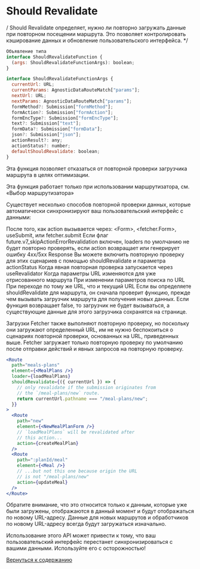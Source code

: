 # Should Revalidate

/ Should Revalidate определяет, нужно ли повторно загружать данные при повторном посещении маршрута. Это позволяет контролировать кэширование данных и обновление пользовательского интерфейса. */ 

```jsx
Объявление типа
interface ShouldRevalidateFunction {
  (args: ShouldRevalidateFunctionArgs): boolean;
}

interface ShouldRevalidateFunctionArgs {
  currentUrl: URL;
  currentParams: AgnosticDataRouteMatch["params"];
  nextUrl: URL;
  nextParams: AgnosticDataRouteMatch["params"];
  formMethod?: Submission["formMethod"];
  formAction?: Submission["formAction"];
  formEncType?: Submission["formEncType"];
  text?: Submission["text"];
  formData?: Submission["formData"];
  json?: Submission["json"];
  actionResult?: any;
  actionStatus?: number;
  defaultShouldRevalidate: boolean;
}
```

Эта функция позволяет отказаться от повторной проверки загрузчика маршрута в целях оптимизации.

Эта функция работает только при использовании маршрутизатора, см. «Выбор маршрутизатора»

Существует несколько способов повторной проверки данных, которые автоматически синхронизируют ваш пользовательский интерфейс с данными:

После того, как action вызывается через:
\<Form>, \<fetcher.Form>, useSubmit, или fetcher.submit
Если флаг future.v7_skipActionErrorRevalidation включен, loaders по умолчанию не будет повторно проверять, если action возвращает или генерирует ошибку 4xx/5xx Response
Вы можете включить повторную проверку для этих сценариев с помощью shouldRevalidate и параметра actionStatus
Когда явная повторная проверка запускается через useRevalidator
Когда параметры URL изменяются для уже отрисованного маршрута
При изменении параметров поиска по URL
При переходе по тому же URL, что и текущий URL
Если вы определяете shouldRevalidate для маршрута, он сначала проверит функцию, прежде чем вызывать загрузчик маршрута для получения новых данных. Если функция возвращает false, то загрузчик не будет вызываться, а существующие данные для этого загрузчика сохранятся на странице.

Загрузки Fetcher также выполняют повторную проверку, но поскольку они загружают определенный URL, им не нужно беспокоиться о сценариях повторной проверки, основанных на URL, приведенных выше. Fetcher загружает только повторную проверку по умолчанию после отправки действий и явных запросов на повторную проверку.

```jsx
<Route
  path="meals-plans"
  element={<MealPlans />}
  loader={loadMealPlans}
  shouldRevalidate={({ currentUrl }) => {
    // only revalidate if the submission originates from
    // the `/meal-plans/new` route.
    return currentUrl.pathname === "/meal-plans/new";
  }}
>
  <Route
    path="new"
    element={<NewMealPlanForm />}
    // `loadMealPlans` will be revalidated after
    // this action...
    action={createMealPlan}
  />
  <Route
    path=":planId/meal"
    element={<Meal />}
    // ...but not this one because origin the URL
    // is not "/meal-plans/new"
    action={updateMeal}
  />
</Route>
```

Обратите внимание, что это относится только к данным, которые уже были загружены, отображаются в данный момент и будут отображаться по новому URL-адресу. Данные для новых маршрутов и обработчиков по новому URL-адресу всегда будут загружаться изначально.

Использование этого API может привести к тому, что ваш пользовательский интерфейс перестанет синхронизироваться с вашими данными. Используйте его с осторожностью!


[Вернуться к содержанию](./index.md)